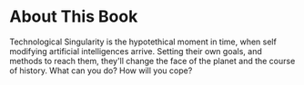 About This Book
=======

Technological Singularity is the hypotethical moment in time, when self modifying artificial intelligences arrive. Setting their own goals, and methods to reach them, they'll change the face of the planet and the course of history. What can you do? How will you cope?
